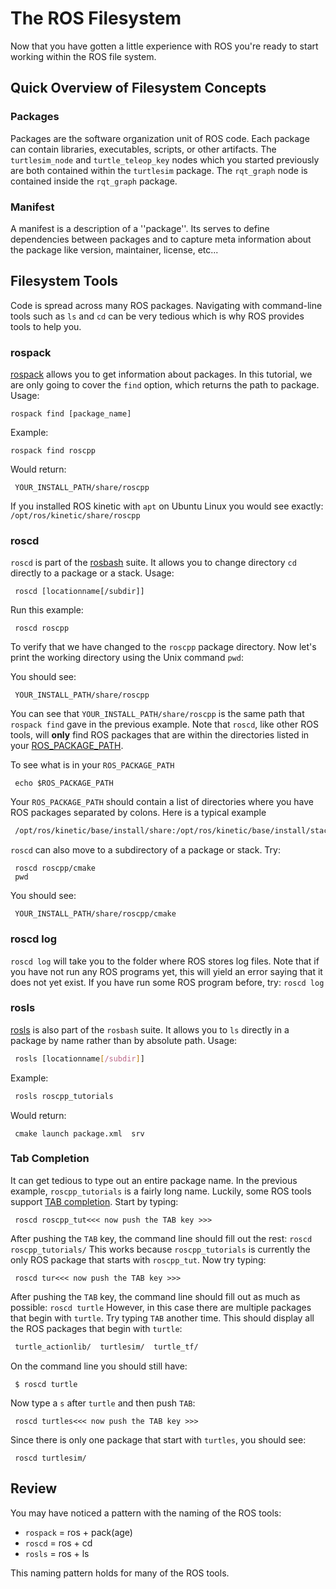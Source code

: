 # The ROS Filesystem

Now that you have gotten a little experience with ROS you're ready to start working within the ROS file system.

## Quick Overview of Filesystem Concepts

### Packages
Packages are the software organization unit of ROS code. Each package can contain libraries, executables, scripts, or other artifacts.  The `turtlesim_node` and `turtle_teleop_key` nodes which you started previously are both contained within the `turtlesim` package. The `rqt_graph` node is contained inside the `rqt_graph` package.

### Manifest
A manifest is a description of a ''package''. Its serves to define dependencies between packages and to capture meta information about the package like version, maintainer, license, etc...

## Filesystem Tools
Code is spread across many ROS packages. Navigating with command-line tools such as `ls` and `cd` can be very tedious which is why ROS provides tools to help you.

### rospack
[rospack](https://wiki.ros.org/rospack) allows you to get information about packages. In this tutorial, we are only going to cover the `find` option, which returns the path to package.
Usage:

```
rospack find [package_name]
```

Example:

```
rospack find roscpp
```

Would return:
```
 YOUR_INSTALL_PATH/share/roscpp
```

If you installed ROS kinetic with `apt` on Ubuntu Linux you would see exactly: `/opt/ros/kinetic/share/roscpp`

### roscd
`roscd` is part of the [rosbash](https://wiki.ros.org/rosbash) suite. It allows you to change directory `cd` directly to a package or a stack.
Usage:
```
 roscd [locationname[/subdir]]
```
Run this example:
```
 roscd roscpp
```

To verify that we have changed to the `roscpp` package directory. Now let's print the working directory using the Unix command `pwd`:

You should see:

```
 YOUR_INSTALL_PATH/share/roscpp
```
You can see that `YOUR_INSTALL_PATH/share/roscpp` is the same path that `rospack find` gave in the previous example.
Note that `roscd`, like other ROS tools, will __only__ find ROS packages that are within the directories listed in your [ROS_PACKAGE_PATH](https://wiki.ros.org/ROS/EnvironmentVariables#ROS_PACKAGE_PATH).

To see what is in your `ROS_PACKAGE_PATH`
```
 echo $ROS_PACKAGE_PATH
```
Your `ROS_PACKAGE_PATH` should contain a list of directories where you have ROS packages separated by colons. Here is a typical example
```bash
 /opt/ros/kinetic/base/install/share:/opt/ros/kinetic/base/install/stacks
```

`roscd` can also move to a subdirectory of a package or stack. Try:
```
 roscd roscpp/cmake
 pwd
```
You should see:
```
 YOUR_INSTALL_PATH/share/roscpp/cmake
```

### roscd log
`roscd log` will take you to the folder where ROS stores log files. Note that if you have not run any ROS programs yet, this will yield an error saying that it does not yet exist.
If you have run some ROS program before, try:
`roscd log`

### rosls
[rosls](https://wiki.ros.org/rosbash#rosls) is also part of the `rosbash` suite. It allows you to `ls` directly in a package by name rather than by absolute path.
Usage:
```bash
 rosls [locationname[/subdir]]
```
Example:
```bash
 rosls roscpp_tutorials
```
Would return:
```
 cmake launch package.xml  srv
```

### Tab Completion
It can get tedious to type out an entire package name.  In the previous example, `roscpp_tutorials` is a fairly long name.  Luckily, some ROS tools support [TAB completion](https://en.wikipedia.org/wiki/Command_line_completion).
Start by typing:
```
 roscd roscpp_tut<<< now push the TAB key >>>
```
After pushing the `TAB` key, the command line should fill out the rest: `roscd roscpp_tutorials/`
This works because `roscpp_tutorials` is currently the only ROS package that starts with `roscpp_tut`.
Now try typing:
```
 roscd tur<<< now push the TAB key >>>
```

After pushing the `TAB` key, the command line should fill out as much as possible:
`
 roscd turtle
`
However, in this case there are multiple packages that begin with `turtle`. Try typing `TAB` another time.  This should display all the ROS packages that begin with `turtle`:
``` bash
 turtle_actionlib/  turtlesim/  turtle_tf/
```

On the command line you should still have:
```
 $ roscd turtle
```
Now type a `s` after `turtle` and then push `TAB`:
```
 roscd turtles<<< now push the TAB key >>>
```
Since there is only one package that start with `turtles`, you should see:
```
 roscd turtlesim/
```

## Review
You may have noticed a pattern with the naming of the ROS tools:

 * `rospack` = ros + pack(age)
 * `roscd` = ros + cd
 * `rosls` = ros + ls

This naming pattern holds for many of the ROS tools.
